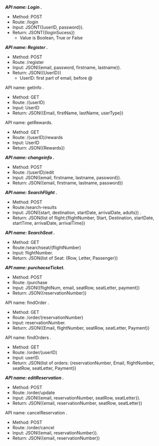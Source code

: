 **_API name: Login ._**
  * Method: POST
  * Route: /login
  * Input: JSONT({userID, password}). 
  * Return: JSONT({loginSucess})
    * Value is Boolean, True or False

**_API name: Register ._** 
  * Method: POST
  * Route: /register
  * Input: JSON({email, password, firstname, lastname}). 
  * Return: JSON({UserID})
    * UserID: first part of email, before @ 

API name: getInfo .
  * Method: GET
  * Route: /(userID)
  * Input: UserID
  * Return: JSON({Email, firstName, lastName, userType})

API name: getRewards.
  * Method: GET
  * Route: /(userID)/rewards
  * Input: UserID
  * Return: JSON({Rewards})

**_API name: changeinfo ._**
  * Method: POST
  * Route: /(userID)/edit
  * Input: JSON({email, firstname, lastname, password}). 
  * Return: JSON({email, firstname, lastname, password})

**_API name: SearchFlight ._**
  * Method: POST
  * Route:/search-results
  * Input: JSON({start, destination, startDate, arrivalDate, adults}) .
  * Return: JSON(list of flight:{flightNumber, Start, Destination, startDate, startTime, arrivalDate, arrivalTime})
  
**_API name: SearchSeat ._**
  * Method: GET
  * Route:/searchseat/(flightNumber)
  * Input: flightNumber. 
  * Return: JSON(list of Seat: {Row, Letter, Passenger})

**_API name: purchacseTicket._** 
  * Method: POST
  * Route: /purchase
  * Input: JSON({flightNum, email, seatRow, seatLetter, payment})
  * Return: JSON({reservationNumber})

API name: findOrder . 
  * Method: GET
  * Route: /order/(reservationNumber)
  * Input: reservationNumber. 
  * Return: JSON({Email, flightNumber, seatRow, seatLetter, Payment})
  
API name: findOrders . 
  * Method: GET
  * Route: /order/(userID)
  * Input: userID. 
  * Return: JSON(list of orders: {reservationNumber, Email, flightNumber, seatRow, seatLetter, Payment})

**_API name: editReservation ._** 
  * Method: POST
  * Route: /order/update
  * Input: JSON({email, reservationNumber, seatRow, seatLetter}). 
  * Return: JSON({email, reservationNumber, seatRow, seatLetter})
 
API name: cancelReservation . 
  * Method: POST
  * Route: /order/cancel
  * Input: JSON({email, reservationNumber}). 
  * Return: JSON({email, reservationNumber})








